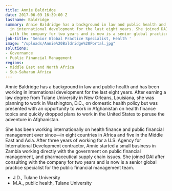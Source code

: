 ```yaml
---
title: Annie Baldridge
date: 2017-06-09 16:39:00 Z
lastname: Baldridge
summary: Annie Baldridge has a background in law and public health and has been working
  in international development for the last eight years. She joined DAI after consulting
  with the company for two years and is now is a senior global practice specialist.
job-title: 'Senior Global Practice Specialist, Health '
image: "/uploads/Annie%20Baldridge%20Portal.jpg"
solutions:
- Governance
- Public Financial Management
regions:
- Middle East and North Africa
- Sub-Saharan Africa
---
```


Annie Baldridge has a background in law and public health and has been working in international development for the last eight years. After earning a law degree from Tulane University in New Orleans, Louisiana, she was  planning to work in Washington, D.C., on domestic health policy but was presented with an opportunity to work in Afghanistan on health finance topics and quickly dropped plans to work in the United States to peruse the adventure in Afghanistan.  

She has been working internationally on health finance and public financial management ever since—in eight countries in Africa and five in the Middle East and Asia. After three years of working for a U.S. Agency for International Development contractor, Annie started a small business in Zambia working directly with the government on public financial management, and pharmaceutical supply chain issues. She joined DAI after consulting with the company for two years and is now is a senior global practice specialist for the public financial management team.

* J.D., Tulane University
* M.A., public health, Tulane University